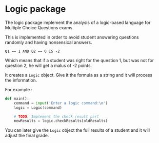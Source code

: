 # Logic package

The logic package implement the analysis of a logic-based language for Multiple Choice Questions exams.

This is implemented in order to avoid student answering questions randomly and having nonsensical answers.

```
Q1 == 1 AND Q2 == 0 IS -2
```

Which means that if a student was right for the question 1, but was not for question 2, he will get a malus of -2 points.



It creates a `Logic` object. Give it the formula as a string and it will process the information.

For example :

```python
def main():
    command = input('Enter a logic command:\n')
    logic = Logic(command)

    # TODO: Implement the check result part
    newResults = logic.checkResults(oldResults)
```



You can later give the `Logic` object the full results of a student and it will adjust the final grade.
